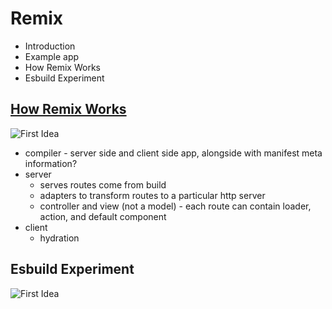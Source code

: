 # Remix

- Introduction
- Example app
- How Remix Works
- Esbuild Experiment

## [How Remix Works](https://remix.run/docs/en/main/pages/technical-explanation)

![First Idea](/Users/akorzhikov/Developer/Home/remix-workshop/assets/esbuild-experiment-high-level-1.png)

- compiler - server side and client side app, alongside with manifest meta information?
- server
  - serves routes come from build
  - adapters to transform routes to a particular http server
  - controller and view (not a model) - each route can contain loader, action, and default component
- client
  - hydration

## Esbuild Experiment

![First Idea](/Users/akorzhikov/Developer/Home/remix-workshop/assets/esbuild-experiment-high-level-1.png)